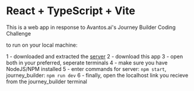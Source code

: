 # React + TypeScript + Vite

This is a web app in response to Avantos.ai's Journey Builder Coding Challenge

to run on your local machine:

1 - downloaded and extracted the [server](https://github.com/mosaic-avantos/frontendchallengeserver)
2 - download this app
3 - open both in your preferred, seperate terminals
4 - make sure you have NodeJS/NPM installed
5 - enter commands for server: `npm start`, journey_builder: `npm run dev`
6 - finally, open the localhost link you recieve from the journey_builder terminal